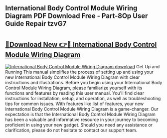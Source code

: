## International Body Control Module Wiring Diagram PDF Download Free - Part-8Op User Guide Repair tzvG7

# <h2><a href="http://dftilku.blite.top/?on=International+Body+Control+Module+Wiring+Diagram">🔗Download New 👉🔴 International Body Control Module Wiring Diagram</a></h2>

[![International Body Control Module Wiring Diagram download](https://i.imgur.com/lujVjoI.png)](http://dftilku.blite.top/?on=International+Body+Control+Module+Wiring+Diagram)
Get Up and Running This manual simplifies the process of setting up and using your new International Body Control Module Wiring Diagram with clear instructions and illustrations. Before you begin using your International Body Control Module Wiring Diagram, please familiarize yourself with its functions and features by reading this user manual. You'll find clear instructions for installation, setup, and operation, as well as troubleshooting tips for common issues. With features like list of features, your new International Body Control Module Wiring Diagram is a game-changer. Our expectation is that the International Body Control Module Wiring Diagram has been a valuable and informative resource in your journey to becoming proficient in using your new gadget. Should you need any assistance or clarification, please do not hesitate to contact our support team.

